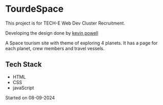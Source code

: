 # TourdeSpace

This project is for TECH-E Web Dev Cluster Recruitment.

Developing the design done by [kevin powell](https://www.youtube.com/@KevinPowell)

A Space tourism site with theme of exploring 4 planets. It has a page for each planet, crew members and travel vessels.

## Tech Stack
- HTML
- CSS
- javaScript

Started on 08-09-2024
